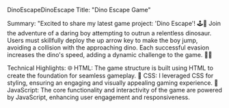 
DinoEscapeDinoEscape
Title: "Dino Escape Game"

Summary:
"Excited to share my latest game project: 'Dino Escape'! 🕹️🦖 Join the adventure of a daring boy attempting to outrun a relentless dinosaur. Users must skillfully deploy the up arrow key to make the boy jump, avoiding a collision with the approaching dino. Each successful evasion increases the dino's speed, adding a dynamic challenge to the game. 💨👦

Technical Highlights:
🌐 HTML: The game structure is built using HTML to create the foundation for seamless gameplay.
🎨 CSS: I leveraged CSS for styling, ensuring an engaging and visually appealing gaming experience.
🚀 JavaScript: The core functionality and interactivity of the game are powered by JavaScript, enhancing user engagement and responsiveness.
